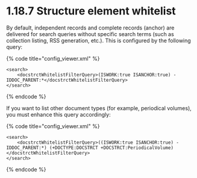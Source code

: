 # 1.18.7 Structure element whitelist

By default, independent records and complete records \(anchor\) are delivered for search queries without specific search terms \(such as collection listing, RSS generation, etc.\). This is configured by the following query:

{% code title="config\_viewer.xml" %}
```markup
<search>
    <docstrctWhitelistFilterQuery>(ISWORK:true ISANCHOR:true) -IDDOC_PARENT:*</docstrctWhitelistFilterQuery>
</search>
```
{% endcode %}

If you want to list other document types \(for example, periodical volumes\), you must enhance this query accordingly:

{% code title="config\_viewer.xml" %}
```markup
<search>
    <docstrctWhitelistFilterQuery>((ISWORK:true ISANCHOR:true) -IDDOC_PARENT:*) (+DOCTYPE:DOCSTRCT +DOCSTRCT:PeriodicalVolume)</docstrctWhitelistFilterQuery>
</search>
```
{% endcode %}

